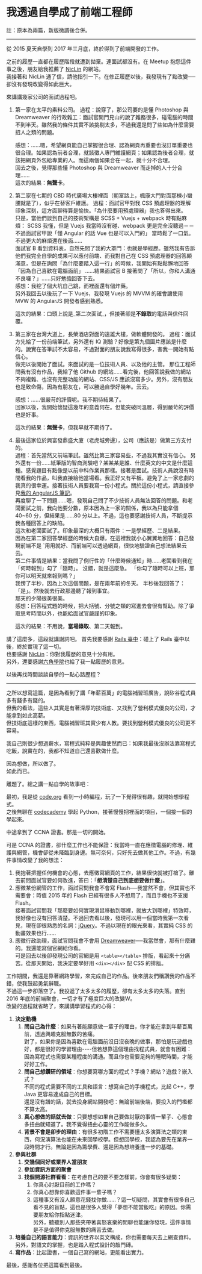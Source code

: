 # 我透過自學成了前端工程師

註：原本為兩篇，新版微調後合併。

-----

從 2015 夏天自學到 2017 年三月底，終於得到了前端開發的工作。

之前的履歷一直都在履歷階段就遭到拋棄。連面試都沒有。在 Meetup 抱怨這件事之後，朋友給我推薦了 [NicLin](http://blog.niclin.tw) 的網站。  
我接著和 NicLin 通了信，請他指引一下。在修正履歷以後，我發現有了點改變──卻沒有發現改變得如此巨大。

來講講幾家公司的面試過程吧。

1. 第一家在太平的素料公司。
    過程：說穿了，那公司要的是懂 Photoshop 與 Dreamweaver 的行政雜工：面試官開門見山的說了雜務很多，碰電腦的時間不到半天。雖然我的條件其實不該挑剔太多，不過我還是問了些如為什麼需要招人之類的問題。

    感想：……嗯，希望網頁能自己掌握很合理、認為網頁再重要也沒訂單重要也很合理。如果認為前者合理，就該徵人專門維護網頁；如果認為後者合理，就該把網頁外包給專業的人。而這兩個如果合在一起，就十分不合理。  
    回去之後，覺得那些懂 Photoshop 與 Dreamweaver 而走掉的人十分合理……  
    這次的結果：**無聲卡**。
2. 第二家在七期的 CBD 時代廣場大樓裡面（朝富路上，楓康大門對面那棟小蠻腰就是了），似乎在替客戶維護。
    過程：面試官甲對我 CSS 預處理器的理解印象深刻，這方面聊得算是愉快。「為什麼要用預處理器」我也答得出來。  
    只是，當他們談到自己的技術架構是 SCSS + Vuejs + webpack 時有點麻煩： SCSS 我懂，但是 Vuejs 我當時沒有碰、webpack 更是完全沒聽過－－不過面試官甲說「懂 Angular 的話 Vue 也是可以入門的」 當時鬆了一口氣。  
    不過更大的麻煩還在後面……  
    面試官 B 看到資料表，自然先問了我的大罩門：也就是學經歷。雖然我有告訴他們我完全自學的成果可以應付前端、而我對自己在 CSS 預處理器的回答頗滿意，但是在詢問「為什麼要踏入這一行」的時候，我開始有點鬆懈地回答「因為自己喜歡在電腦面前」 ……結果面試官 B 接著問了「所以，你和人溝通不良囉？」……只好勉強回答下去。  
    感想：我挖了個大坑自己跳，而裡面還有個炸藥。  
    另外我回去以後玩了一下 Vuejs，我發現 Vuejs 的 MVVM 的確會讓使用 MVW 的 AngularJS 開發者感到熟悉。

    這次的結果：口頭上說是_第二次面試_，但接著卻是**不錄取**的電話與信件回覆。

3. 第三家在台灣大道上，長榮酒店對面的遠雄大樓，做軟體開發的。
    過程：面試方先給了一份前端筆試，另外還有 IQ 測驗？好像是第九個圖片應該是什麼的。說實在答筆試不太容易，不過對面的朋友說我寫得很多，害我一開始有點信心。  
    做完以後開始了面試。來面試的是一位技術人員、以及他的主管。 那位工程師問我有沒有作品，我給了他 Github 的網站……看完後，他回答說我做的網站不夠複雜、也沒有完整功能的網站、CSS/JS 應該沒寫多少。另外，沒有朋友也是致命傷，因為有朋友在，可以勝過自學好幾年。云云。

    感想：……很嚴苛的評價呢。我不期待結果了。  
    回家以後，我開始懷疑這幾年的意義何在。但能突破同溫層，得到嚴苛的評價也是好事。

    這次的結果：**無聲卡**，但我早就不期待了。

4. 最後這家位於興富發鼎盛大廈（老虎城旁邊），公司（應該是）做第三方支付的。  
    過程：首先當然又前端筆試。雖然比第三家容易些，不過我其實沒有信心。 另外還有一份……紙筆版的智商測驗吧？某某某是誰、什麼英文的中文是什麼這種。感覺題目有點像是以前中科作業員那樣。接著是面試。技術人員說沒有時間看我的作品，叫我直接給他當場看。我正好又有平板。避免了上一家悲劇的我真的很幸運。接著技術人員要我寫一份小程式。關於這份小程式，請直接參見[我的 AngularJS 筆記](https://iigmir.github.io/angularjs-notes)。  
    再度聊了一下問題……嗯，發現自己問了不少技術人員無法回答的問題。和老闆面試之前，我向他要分數，原本因為上一家的關係，我以為只能拿個 40~60 分，但結果是……80 分以上。不過，這也要感謝技術人員，不斷提示我各種回答上的缺陷。  
    這次和老闆面試了。印象最深的大概只有兩件：一是學經歷、二是結果。  
    因為在第二家回答學經歷的時候大自爆，在這裡我就小心翼翼地回答：自己發現前端不是 `用用就好、而前端可以透過網頁，很快地驗證自己想法結果云云。  
    第二件事情是結果：當我問了例行性的「什麼時候通知」時……老闆看到我在「何時報到」勾了「隨時」。 沒錯，就是這麼急。 「你勾了隨時可以上班，那你可以明天就來報到嗎？」  
    我愣了半秒，因為上次這個問題，是在兩年前的冬天。 半秒後我回答了：「是」。然後就去行政那邊聽了報到事宜。  
    那天的夕陽很美很美。  
    感想：回答程式題的時候，把大括號、分號之類的寫進去會很有幫助。除了爭取思考時間以外，也能給面試官嚴謹的印象。

    這次的結果：不用說，**當場錄取**、第二天報到。

講了這麼多，這段就講謝詞吧。 首先我要感謝 [Rails 臺中](https://rails-taichung.com/)：碰上了 Rails 臺中以後，終於實現了這一切。  
也要感謝 [NicLin](http://blog.niclin.tw/)：你對我履歷的意見十分有用。  
另外，還要感謝[六角學院](http://www.hexschool.com/)也給了我一點履歷的意見。

以後再找時間談談自學的一點心路歷程？

-----

之所以想寫這篇，是因為看到了講「年薪百萬」的電腦補習班廣告，說矽谷程式員多有錢多有錢的。  
但我的看法，這些人其實是有著深厚的技術底、又找到了營利模式優良的公司，才能拿到如此高薪。  
但技術底這樣的東西，電腦補習班其實少有人教。要找到營利模式優良的公司更不容易。

我自己則很少想過薪水，寫程式純粹是興趣使然而已：如果我最後沒辦法靠寫程式吃飯，說實在的，我都不知道自己還喜歡做什麼。

因為想做，所以做了。  
如此而已。

離題了。總之講一點自學的故事吧：

最初，我是從 [code.org](https://code.org) 看到一小時編程，玩了一下覺得很有趣，就開始想學程式。  
之後無聊在 [codecademy](https://www.codecademy.com/) 學起 Python，接著慢慢把裡面的項目，一個接一個的學起來。

中途拿到了 CCNA 證書。那是一切的開始。

可是 CCNA 的證書，卻什麼工作也不能保證：我當時一直在應徵電腦的修理、維護與網管，機會卻從未降臨到身邊。無可奈何，只好先去做其他工作。不過，有幾件事情改變了我的想法：

1. 我抱著把握任何機會的心態，去應徵寫網頁的工作，結果很快就被打槍了。離去前問面試官要如何改進，答曰：「**想清楚自己到底想要做什麼**」。
2. 應徵某份網管的工作，面試官問我會不會寫 Flash──我當然不會，但其實也不需要會：時值 2015 年的 Flash 已經有很多人不想用了，而且手機也不支援 Flash。  
    接著面試官問我「那麼要如何實現滑鼠移動到哪裡，就放大到哪裡」特效時，我好像也沒有回答清楚。不過回去看以後，發現可以用一個當時我第一次看見，現在卻很熟悉的名詞：[jQuery](https://jquery.com/)。不過以現在的眼光來看，其實純 CSS 的動畫效果也行......
3. 應徵行政助理，面試官問我會不會用 [Dreamweaver](https://www.adobe.com/products/dreamweaver.html)──我當然會，那有什麼難的。我還能寫個官網給你看。  
    可是回去以後卻發現公司的官網是用 `<table></table>` 排版，看起來十分痛苦。從那天開始，我決定要學好用 `<div></div>` 配 CSS 的排版。

工作期間，我還是靠著網路學習，來完成自己的作品。後來朋友們稱讚我的作品不錯，使我鼓起勇氣辭職。  
不過這一步卻落空了。我投遞了太多太多的履歷，卻有太多太多的失落。直到 2016 年底的前端聚會，一切才有了極度巨大的改變W。  
改變的過程就省略了，來講講學習程式的心得：

1. **決定動機**
    1. **問自己為什麼**：如果有著能願意做一輩子的理由，你才能在拿到年薪百萬前，透過興趣克服無數的苦痛。  
        對了，如果你是因為喜歡在電腦面前沒日沒夜晚的做事，那怕是玩遊戲也好，都是很好的學習理由----但若想靠這個理由找程式員，就會有困難：因為寫程式也需要某種程度的溝通。而且你也需要足夠的睡眠時間，才能好好工作。
    2. **問自己想鑽研的領域**：你想要寫哪方面的程式？手機？網站？遊戲？嵌入式？  
        不同的程式需要不同的工具和語言：想寫自己的手機程式，比起 C++，學 Java 更容易達成自己的目標。  
        還是沒有譜的話，就去投身網站開發吧：無論前端後端，要投入的門檻都不算太高。
    3. **真心想做的話就去做**：只要想想如果自己要做討厭的事情一輩子、心態會多扭曲就知道了。我不覺得扭曲心靈的工作能做多久。
    4. **背景不會是卻步的理由**：有很多初階工作不需要懂太多演算法之類的東西，何況演算法也能在未來回學校學。但想回學校，我認為要先在業界一段時間才行。無論是因為籌學費、還是因為想培養進一步的基礎。
2. **參與社群**
    1. **交幾個同好或業界人當朋友**
    2. **參加資訊方面的聚會**
    3. **找個開源社群看看**：在考慮自己的要不要怎樣前，你會有很多疑問：
        1. 你真心討厭目前的工作嗎？
        2. 你真心想靠你喜歡這件事一輩子嗎？
        3. 這種事又有沒人願意花錢找你做......？這一切疑問，其實會有很多自己看不見的盲點，這也是很多人覺得「夢想不能當飯吃」的原因。你需要朋友給你指點迷津。  
    另外，聽聽別人那些夾帶著喜怒哀樂的閒聊也能讓你發現，這件事情是不是值得你克服無數的痛苦去做。
3. **培養自己的語言能力**：資訊的世界以英文構成，你也需要每天去上網查資料。另外，對語文的掌握，也是踏入程式設計的敲門磚。
4. **寫作品**：比起證書，一個自己寫的網站，更能看出實力。

最後，感謝各位把這篇看到最後。
